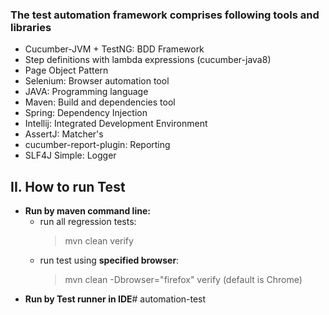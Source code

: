 
### The test automation framework comprises following tools and libraries
- Cucumber-JVM + TestNG: BDD Framework  
- Step definitions with lambda expressions (cucumber-java8)  
- Page Object Pattern  
- Selenium: Browser automation tool   
- JAVA: Programming language  
- Maven: Build and dependencies tool  
- Spring: Dependency Injection  
- Intellij: Integrated Development Environment
- AssertJ: Matcher's
- cucumber-report-plugin: Reporting
- SLF4J Simple: Logger

## II. How to run Test
- **Run by maven command line:** 
  - run all regression tests: 
    > mvn clean verify  
  - run test using **specified browser**: 
    > mvn clean -Dbrowser="firefox" verify (default is Chrome)
- **Run by Test runner in IDE**# automation-test

